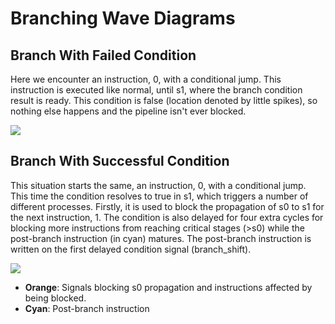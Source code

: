 # Branching Wave Diagrams

## Branch With Failed Condition

Here we encounter an instruction, 0,  with a conditional jump. This instruction is executed like normal, until s1, where the branch condition result is ready. This condition is false (location denoted by little spikes), so nothing else happens and the pipeline isn't ever blocked.

<img src="https://svg.wavedrom.com/github/someone13574/risc-v-cpu/main/docs/wavedrom/failed-branch-condition.json" style="background-color: white">

## Branch With Successful Condition

This situation starts the same, an instruction, 0, with a conditional jump. This time the condition resolves to true in s1, which triggers a number of different processes. Firstly, it is used to block the propagation of s0 to s1 for the next instruction, 1. The condition is also delayed for four extra cycles for blocking more instructions from reaching critical stages (>s0) while the post-branch instruction (in cyan) matures. The post-branch instruction is written on the first delayed condition signal (branch_shift).

<img src="https://svg.wavedrom.com/github/someone13574/risc-v-cpu/main/docs/wavedrom/successful-branch.json" style="background-color: white">

- **Orange**: Signals blocking s0 propagation and instructions affected by being blocked.
- **Cyan**: Post-branch instruction
